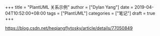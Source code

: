+++
title = "PlantUML 关系示例"
author = ["Dylan Yang"]
date = 2019-04-04T10:52:00+08:00
tags = ["PlantUML"]
categories = ["笔记"]
draft = true
+++

<https://blog.csdn.net/heqiangflytosky/article/details/77050849>
